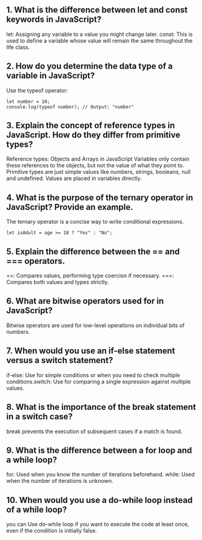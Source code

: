 ## 1. What is the difference between let and const keywords in JavaScript?
let: Assigning any variable to a value you might change later.
const: This is used to define a variable whose value will remain the same throughout the life class.

## 2. How do you determine the data type of a variable in JavaScript?
Use the typeof operator:
```
let number = 10;
console.log(typeof number); // Output: "number"
```
## 3. Explain the concept of reference types in JavaScript. How do they differ from primitive types?
Reference types: Objects and Arrays in JavaScript Variables only contain these references to the objects, but not the value of what they point to.
Primitive types are just simple values like numbers, strings, booleans, null and undefined. Values are placed in variables directly.

## 4. What is the purpose of the ternary operator in JavaScript? Provide an example.
The ternary operator is a concise way to write conditional expressions.
```
let isAdult = age >= 18 ? "Yes" : "No";
```
## 5. Explain the difference between the == and === operators.
==: Compares values, performing type coercion if necessary.
===: Compares both values and types strictly.
## 6. What are bitwise operators used for in JavaScript?
Bitwise operators are used for low-level operations on individual bits of numbers.

## 7. When would you use an if-else statement versus a switch statement?
if-else: Use for simple conditions or when you need to check multiple conditions.switch: Use for comparing a single expression against multiple values.                      
## 8. What is the importance of the break statement in a switch case?
break prevents the execution of subsequent cases if a match is found.

## 9. What is the difference between a for loop and a while loop?
for: Used when you know the number of iterations beforehand.
while: Used when the number of iterations is unknown.

## 10. When would you use a do-while loop instead of a while loop?
 you can Use do-while loop if you want to execute the code at least once, even if the condition is initially false.